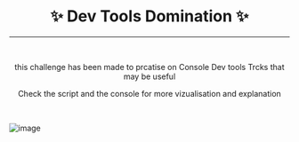 <h1 align='center'>✨ Dev Tools Domination ✨</h1>
 <hr><br>
 
 <p align='center'> this challenge has been made to prcatise on Console Dev tools Trcks that may be useful</p>
  <p align='center'> Check the script and the console for more vizualisation and explanation</p>
  <br>
 
![image](https://user-images.githubusercontent.com/89279264/182045940-3720ec42-982b-40e5-9b54-b59be887596f.png)
